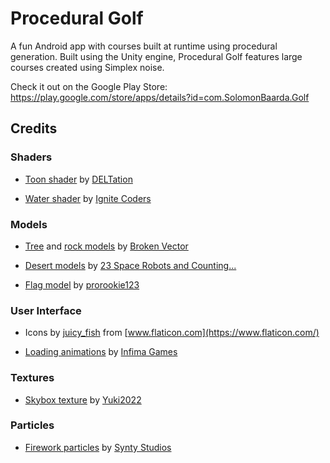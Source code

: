 # Procedural Golf
 
A fun Android app with courses built at runtime using procedural generation. Built using the Unity engine, Procedural Golf features large courses created using Simplex noise.

Check it out on the Google Play Store: https://play.google.com/store/apps/details?id=com.SolomonBaarda.Golf


## Credits


### Shaders

* [Toon shader](https://github.com/Delt06/urp-toon-shader) by [DELTation](https://github.com/Delt06)

* [Water shader](https://assetstore.unity.com/packages/2d/textures-materials/water/simple-water-shader-urp-191449) by [Ignite Coders](https://assetstore.unity.com/publishers/53014)


### Models

* [Tree](https://assetstore.unity.com/packages/3d/vegetation/trees/low-poly-tree-pack-57866) and [rock models](https://assetstore.unity.com/packages/3d/environments/low-poly-rock-pack-57874) by [Broken Vector](https://assetstore.unity.com/publishers/12124)

* [Desert models](https://assetstore.unity.com/packages/3d/environments/free-low-poly-desert-pack-106709) by [23 Space Robots and Counting...](https://assetstore.unity.com/publishers/21779)

* [Flag model](https://sketchfab.com/3d-models/low-poly-golf-flag-animated-a6ebddcfff9a4c8a912551530ebfdb45) by [prorookie123](https://sketchfab.com/prorookie123)


### User Interface

* Icons by [juicy_fish](https://www.flaticon.com/authors/juicy-fish) from [www.flaticon.com](https://www.flaticon.com/)

* [Loading animations](https://assetstore.unity.com/packages/2d/gui/icons/animated-loading-icons-47844) by [Infima Games](https://assetstore.unity.com/publishers/13489)


### Textures

* [Skybox texture](https://assetstore.unity.com/packages/2d/textures-materials/sky/free-stylized-skybox-212257) by [Yuki2022](https://assetstore.unity.com/publishers/57827)


### Particles

* [Firework particles](https://assetstore.unity.com/packages/vfx/particles/simple-fx-cartoon-particles-67834) by [Synty Studios](https://assetstore.unity.com/publishers/5217)

